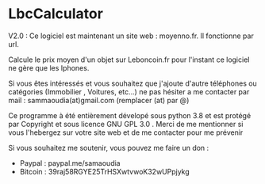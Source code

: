 # LbcCalculator

V2.0 : Ce logiciel est maintenant un site web : moyenno.fr.
Il fonctionne par url.

Calcule le prix moyen d'un objet sur Leboncoin.fr pour l'instant ce logiciel ne gère que les Iphones.

Si vous êtes intéressés et vous souhaitez que j'ajoute d'autre téléphones ou catégories (Immobilier , Voitures, etc...) ne pas hésiter a me contacter par mail : sammaoudia(at)gmail.com (remplacer (at) par @)

Ce programme à été entièrement dévelopé sous python 3.8 et est protégé par Copyright et sous licence GNU GPL 3.0 .
Merci de me mentionner si vous l'hebergez sur votre site web et de me contacter pour me prévenir 

Si vous souhaitez me soutenir, vous pouvez me faire un don :

 - Paypal : paypal.me/samaoudia
 - Bitcoin : 39raj58RGYE25TrHSXwtvwoK32wUPpjykg
